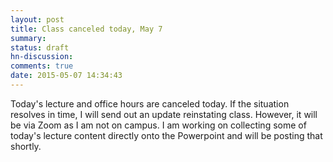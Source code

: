 ```yaml
---
layout: post
title: Class canceled today, May 7
summary:
status: draft
hn-discussion:
comments: true
date: 2015-05-07 14:34:43
---
```


Today's lecture and office hours are canceled today.  If the situation resolves
in time, I will send out an update reinstating class.  However, it will be via
Zoom as I am not on campus.  I am working on collecting some of today's lecture
content directly onto the Powerpoint and will be posting that shortly.
